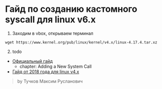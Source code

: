 # Гайд по созданию кастомного syscall для linux v6.x

1. Заходим в vbox, открываем терминал

```shell
wget https://www.kernel.org/pub/linux/kernel/v4.x/linux-4.17.4.tar.xz
```

2. todo

- [Официальный гайд](https://www.kernel.org/doc/html/latest/process/adding-syscalls.html?highlight=syscall_define)
    - chapter: Adding a New System Call
- [Гайд от 2018 года для linux v4.x](https://medium.com/anubhav-shrimal/adding-a-hello-world-system-call-to-linux-kernel-dad32875872)

> by Тучков Максим Русланович
